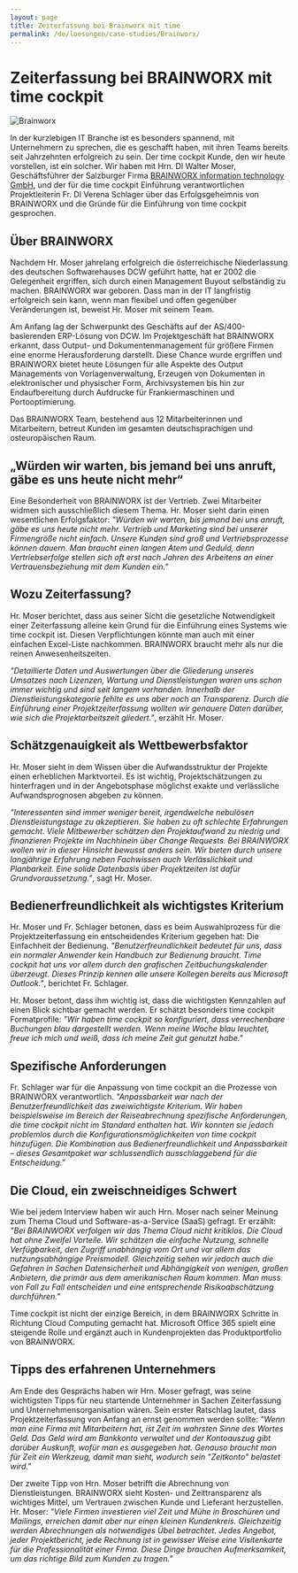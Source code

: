 ```yaml
---
layout: page
title: Zeiterfassung bei Brainworx mit time
permalink: /de/loesungen/case-studies/Brainworx/
---
```


<h1 xmlns="http://www.w3.org/1999/xhtml">Zeiterfassung bei BRAINWORX mit time cockpit</h1><p xmlns="http://www.w3.org/1999/xhtml">
  <img title="Brainworx" src="{{site.baseurl}}images/customer_solutions/case-studies/brainworx/brainworx.jpg" alt="Brainworx" />
</p><p xmlns="http://www.w3.org/1999/xhtml">In der kurzlebigen IT Branche ist es besonders spannend, mit Unternehmern zu sprechen, die es geschafft haben, mit ihren Teams bereits seit Jahrzehnten erfolgreich zu sein. Der time cockpit Kunde, den wir heute vorstellen, ist ein solcher. Wir haben mit Hrn. DI Walter Moser, Geschäftsführer der Salzburger Firma <a href="http://www.brainworx.at/" title="Brainworx information technology GmbH" target="_blank">BRAINWORX information technology GmbH</a>, und der für die time cockpit Einführung verantwortlichen Projektleiterin Fr. DI Verena Schlager über das Erfolgsgeheimnis von BRAINWORX und die Gründe für die Einführung von time cockpit gesprochen.</p><h2 xmlns="http://www.w3.org/1999/xhtml">Über BRAINWORX
<br /></h2><p xmlns="http://www.w3.org/1999/xhtml">Nachdem Hr. Moser jahrelang erfolgreich die österreichische Niederlassung des deutschen Softwarehauses DCW geführt hatte, hat er 2002 die Gelegenheit ergriffen, sich durch einen Management Buyout selbständig zu machen. BRAINWORX war geboren. Dass man in der IT langfristig erfolgreich sein kann, wenn man flexibel und offen gegenüber Veränderungen ist, beweist Hr. Moser mit seinem Team.</p><p xmlns="http://www.w3.org/1999/xhtml">Am Anfang lag der Schwerpunkt des Geschäfts auf der AS/400-basierenden ERP-Lösung von DCW. Im Projektgeschäft hat BRAINWORX erkannt, dass Output- und Dokumentenmanagement für größere Firmen eine enorme Herausforderung darstellt. Diese Chance wurde ergriffen und BRAINWORX bietet heute Lösungen für alle Aspekte des Output Managements von Vorlagenverwaltung, Erzeugen von Dokumenten in elektronischer und physischer Form, Archivsystemen bis hin zur Endaufbereitung durch Aufdrucke für Frankiermaschinen und Portooptimierung.</p><p xmlns="http://www.w3.org/1999/xhtml">Das BRAINWORX Team, bestehend aus 12 Mitarbeiterinnen und Mitarbeitern, betreut Kunden im gesamten deutschsprachigen und osteuropäischen Raum.</p><h2 xmlns="http://www.w3.org/1999/xhtml">„Würden wir warten, bis jemand bei uns anruft, gäbe es uns heute nicht mehr“</h2><p xmlns="http://www.w3.org/1999/xhtml">Eine Besonderheit von BRAINWORX ist der Vertrieb. Zwei Mitarbeiter widmen sich ausschließlich diesem Thema. Hr. Moser sieht darin einen wesentlichen Erfolgsfaktor: <em>"Würden wir warten, bis jemand bei uns anruft, gäbe es uns heute nicht mehr. Vertrieb und Marketing sind bei unserer Firmengröße nicht einfach. Unsere Kunden sind groß und Vertriebsprozesse können dauern. Man braucht einen langen Atem und Geduld, denn Vertriebserfolge stellen sich oft erst nach Jahren des Arbeitens an einer Vertrauensbeziehung mit dem Kunden ein."</em></p><h2 xmlns="http://www.w3.org/1999/xhtml">Wozu Zeiterfassung?</h2><p xmlns="http://www.w3.org/1999/xhtml">Hr. Moser berichtet, dass aus seiner Sicht die gesetzliche Notwendigkeit einer Zeiterfassung alleine kein Grund für die Einführung eines Systems wie time cockpit ist. Diesen Verpflichtungen könnte man auch mit einer einfachen Excel-Liste nachkommen. BRAINWORX braucht mehr als nur die reinen Anwesenheitszeiten.</p><p xmlns="http://www.w3.org/1999/xhtml">
  <em>"Detaillierte Daten und Auswertungen über die Gliederung unseres Umsatzes nach Lizenzen, Wartung und Dienstleistungen waren uns schon immer wichtig und sind seit langem vorhanden. Innerhalb der Dienstleistungskategorie fehlte es uns aber noch an Transparenz. Durch die Einführung einer Projektzeiterfassung wollten wir genauere Daten darüber, wie sich die Projektarbeitszeit gliedert."</em>, erzählt Hr. Moser.</p><h2 xmlns="http://www.w3.org/1999/xhtml">Schätzgenauigkeit als Wettbewerbsfaktor</h2><p xmlns="http://www.w3.org/1999/xhtml">Hr. Moser sieht in dem Wissen über die Aufwandsstruktur der Projekte einen erheblichen Marktvorteil. Es ist wichtig, Projektschätzungen zu hinterfragen und in der Angebotsphase möglichst exakte und verlässliche Aufwandsprognosen abgeben zu können.</p><p xmlns="http://www.w3.org/1999/xhtml">
  <em>"Interessenten sind immer weniger bereit, irgendwelche nebulösen Dienstleistungstage zu akzeptieren. Sie haben zu oft schlechte Erfahrungen gemacht. Viele Mitbewerber schätzen den Projektaufwand zu niedrig und finanzieren Projekte im Nachhinein über Change Requests. Bei BRAINWORX wollen wir in dieser Hinsicht bewusst anders sein. Wir bieten durch unsere langjährige Erfahrung neben Fachwissen auch Verlässlichkeit und Planbarkeit. Eine solide Datenbasis über Projektzeiten ist dafür Grundvoraussetzung."</em>, sagt Hr. Moser.</p><h2 xmlns="http://www.w3.org/1999/xhtml">Bedienerfreundlichkeit als wichtigstes Kriterium</h2><p xmlns="http://www.w3.org/1999/xhtml">Hr. Moser und Fr. Schlager betonen, dass es beim Auswahlprozess für die Projektzeiterfassung ein entscheidendes Kriterium gegeben hat: Die Einfachheit der Bedienung. <em>"Benutzerfreundlichkeit bedeutet für uns, dass ein normaler Anwender kein Handbuch zur Bedienung braucht. Time cockpit hat uns vor allem durch den grafischen Zeitbuchungskalender überzeugt. Dieses Prinzip kennen alle unsere Kollegen bereits aus Microsoft Outlook."</em>, berichtet Fr. Schlager.</p><p xmlns="http://www.w3.org/1999/xhtml">Hr. Moser betont, dass ihm wichtig ist, dass die wichtigsten Kennzahlen auf einen Blick sichtbar gemacht werden. Er schätzt besonders time cockpit Formatprofile: <em>"Wir haben time cockpit so konfiguriert, dass verrechenbare Buchungen blau dargestellt werden. Wenn meine Woche blau leuchtet, freue ich mich und weiß, dass ich meine Zeit gut genutzt habe."</em></p><h2 xmlns="http://www.w3.org/1999/xhtml">Spezifische Anforderungen</h2><p xmlns="http://www.w3.org/1999/xhtml">Fr. Schlager war für die Anpassung von time cockpit an die Prozesse von BRAINWORX verantwortlich. <em>"Anpassbarkeit war nach der Benutzerfreundlichkeit das zweiwichtigste Kriterium. Wir haben beispielsweise im Bereich der Reiseabrechnung spezifische Anforderungen, die time cockpit nicht im Standard enthalten hat. Wir konnten sie jedoch problemlos durch die Konfigurationsmöglichkeiten von time cockpit hinzufügen. Die Kombination aus Bedienerfreundlichkeit und Anpassbarkeit – dieses Gesamtpaket war schlussendlich ausschlaggebend für die Entscheidung."</em></p><h2 xmlns="http://www.w3.org/1999/xhtml">Die Cloud, ein zweischneidiges Schwert</h2><p xmlns="http://www.w3.org/1999/xhtml">Wie bei jedem Interview haben wir auch Hrn. Moser nach seiner Meinung zum Thema Cloud und Software-as-a-Service (SaaS) gefragt. Er erzählt: <em>"Bei BRAINWORX verfolgen wir das Thema Cloud nicht kritiklos. Die Cloud hat ohne Zweifel Vorteile. Wir schätzen die einfache Nutzung, schnelle Verfügbarkeit, den Zugriff unabhängig vom Ort und vor allem das nutzungsabhängige Preismodell. Gleichzeitig sehen wir jedoch auch die Gefahren in Sachen Datensicherheit und Abhängigkeit von wenigen, großen Anbietern, die primär aus dem amerikanischen Raum kommen. Man muss von Fall zu Fall entscheiden und eine entsprechende Risikoabschätzung durchführen."</em></p><p xmlns="http://www.w3.org/1999/xhtml">Time cockpit ist nicht der einzige Bereich, in dem BRAINWORX Schritte in Richtung Cloud Computing gemacht hat. Microsoft Office 365 spielt eine steigende Rolle und ergänzt auch in Kundenprojekten das Produktportfolio von BRAINWORX.</p><h2 xmlns="http://www.w3.org/1999/xhtml">Tipps des erfahrenen Unternehmers</h2><p xmlns="http://www.w3.org/1999/xhtml">Am Ende des Gesprächs haben wir Hrn. Moser gefragt, was seine wichtigsten Tipps für neu startende Unternehmer in Sachen Zeiterfassung und Unternehmensorganisation wären. Sein erster Ratschlag lautet, dass Projektzeiterfassung von Anfang an ernst genommen werden sollte: <em>"Wenn man eine Firma mit Mitarbeitern hat, ist Zeit im wahrsten Sinne des Wortes Geld. Das Geld wird am Bankkonto verwaltet und der Kontoauszug gibt darüber Auskunft, wofür man es ausgegeben hat. Genauso braucht man für Zeit ein Werkzeug, damit man sieht, wodurch sein "Zeitkonto" belastet wird."</em></p><p xmlns="http://www.w3.org/1999/xhtml">Der zweite Tipp von Hrn. Moser betrifft die Abrechnung von Dienstleistungen. BRAINWORX sieht Kosten- und Zeittransparenz als wichtiges Mittel, um Vertrauen zwischen Kunde und Lieferant herzustellen. Hr. Moser: <em>"Viele Firmen investieren viel Zeit und Mühe in Broschüren und Mailings, erreichen damit aber nur einen kleinen Kundenkreis. Gleichzeitig werden Abrechnungen als notwendiges Übel betrachtet. Jedes Angebot, jeder Projektbericht, jede Rechnung ist in gewisser Weise eine Visitenkarte für die Professionalität einer Firma. Diese Dinge brauchen Aufmerksamkeit, um das richtige Bild zum Kunden zu tragen."</em></p>